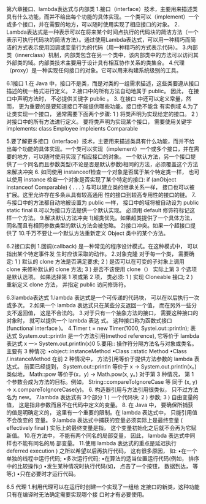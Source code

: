 第六章接口、lambda表达式与内部类
1.接口（interface）技术，主要用来描述类具有什么功能，而并不给出每个功能的具体实现。一个类可以（implement）一个或多个接口，并在需要的地方，可以随时使用实现了相应接口的对象。
2．Lambda表达式是一种表示可以在将来某个时间点执行的代码块的简洁方法（一个表示可执行代码块的简洁方法）。通过使用Lambda表达式，可以用一种精巧而简洁的方式表示使用回调或变量行为的代码（用一种精巧的方式表示代码）。
3.内部类（innerclass）机制，内部类包含在另一个类中，该内部类中的方法可以访问其外部类的域。内部类技术主要用于设计具有相互协作关系的类集合。
4.代理（proxy）是一种实现任何接口的对象。它可以用来构建系统级别的工具。

6.1接口
1.在 Java 中，接口不是类，而是对类的一组需求描述，这些类要遵从接口描述的统一格式进行定义。
2.接口中的所有方法自动地属于 public。 因此， 在接口中声明方法时， 不必提供关键字 public 。
3. 在接口 中还可以定义常量，然而， 更为重要的是要知道接口不能提供哪些功能。接口绝不能含 有实例域
4.为了让类实现一个接口， 通常需要下面两个步骤:
1 ) 将类声明为实现给定的接口。
2 ) 对接口中的所有方法进行定义。 要将类声明为实现某个接口， 需要使用关键字 implements: 
class Employee impleients Comparable

5.要了解更多接口（interface）技术，主要用来描述类具有什么功能，而并不给出每个功能的具体实现。一个类可以实现（implement）一个或多个接口，并在需要的地方，可以随时使用实现了相应接口的对象。
一个默认方法，另一个接口提供了一个同名而且参数类型(不论是否是默认参数)相同的方法，必须覆盖这个方法来解决冲突
6. 如同使用 instanceof检查一个对象是否属于某个特定类一样， 也可以使用 instance 检查一个对象是否实现了某个特定的接口:
if (anObject instanceof Comparable) { . . . }
与可以建立类的继承关系一样， 接口也可以被扩展。这里允许存在多条从具有较高通用 性的接口到较高专用性的接口的链。
7.与接口中的方法都自动地被设置为 public —样， 接口中的域将被自动设为 public static final
8.可以为接口方法提供一个默认实现。 必须用 default 修饰符标记这样一个方法。
9.解决默认方法冲突
1)超类优先。如果超类提供了一个具体方法，同名而且有相同参数类型的默认方法会被忽略。
2)接口冲突。如果一个超接口提供了
10.千万不要让一个默认方法重新定义 Object 类中的某个方法。 

6.2接口实例
1.回调(callback) 是一种常见的程序设计模式。在这种模式中， 可以指出某个特定事件发 生时应该采取的动作。
2.对象克隆
对于每一个类， 需要确定:
1 ) 默认的 clone 方法是否满足要求;
2 ) 是否可以在可变的子对象上调用 clone 来修补默认的 clone 方法; 
3 ) 是否不该使用 clone（）
实际上第 3 个选项是默认选项。 如果选择第 1 项或第 2 项， 类必须: 1 ) 实现 Cloneable 接口;
2 ) 重新定义 clone 方法， 并指定 public 访问修饰符。

6.3lambda表达式
1.lambda 表达式是一个可传递的代码块， 可以在以后执行一次或多次。
2.如果一个 lambda 表达式只在某些分支返回一个值， 而在另外一些分支不返回值， 这是不合法的。
3.对于只有一个抽象方法的接口， 需要这种接口的对象时， 就可以提供一个 lambda 表达 式。 这种接口称为函数式接口 (functional interface )。
4.Timer t = new Timer(1000, Systei.out::println);
表达式 System.out::println 是一个方法引用(method reference), 它等价于 lambda 表达式 x 一> System.out.println(x)0
5.要用:: 操作符分隔方法名与对象或类名。 主要有 3 种情况: 
•object::instanceMethod
•Class ::static Method
•Class /.instanceMethod
在前 2 种情况中， 方法引用等价于提供方法参数的 lambda 表达式。 前面已经提到， System.out::println 等价于 x -> System.out.println(x。) 类似地， Math::pow 等价于(x，y) -> Math.pow(x, y。)
对于第 3 种情况， 第 1 个参数会成为方法的目标。例如， String::compareToIgnoreCase 等 同于 (x, y) -> x.compareToIgnoreCase(y)。
6. 构造器引用与方法引用很类似， 只不过方法名为 new。
7.lambda 表达式有 3个部分
1 ) 一个代码块;
2 ) 参数;
3 ) 自由变量的值， 这是指非参数而且不在代码中定义的变量。
8. 在 Java 中， 要确保所捕获 的值是明确定义的， 这里有一个重要的限制。在 lambda 表达式中， 只能引用值不会改变的 变量。
9.lambda 表达式中捕获的变量必须实际上是最终变量 ( effectively final ) 实际上的最终变量是指， 这个变量初始化之后就不会再为它赋新值。
10.在方法中， 不能有两个同名的局部变量， 因此， lambda 表达式中同样也不能有同名的局 部变量。
11.使用 lambda 表达式的重点是延迟执行 deferred execution )
之所以希望以后再执行代码， 这有很多原因， 如:
•在一个单独的线程中运行代码;
•多次运行代码;
•在算法的适当位置运行代码(例如， 排序中的比较操作;) •发生某种情况时执行代码(如， 点击了一个按钮， 数据到达， 等等;) •只在必要时才运行代码。

6.5 代理
1.利用代理可以在运行时创建一个实现了一组给 定接口的新类，这种功能只有在编译时无法确定需要实现哪个接 口时才有必要使用。
